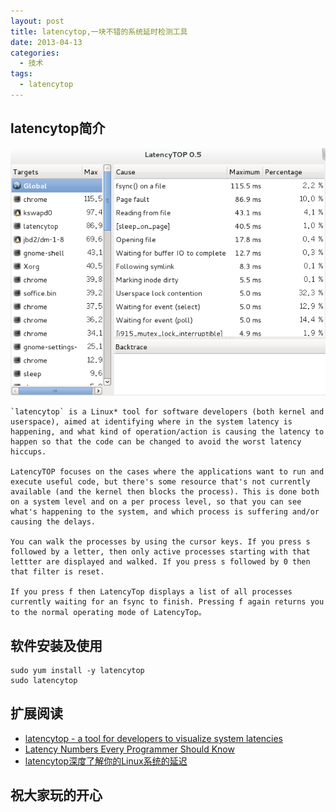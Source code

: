 ```yaml
---
layout: post
title: latencytop,一块不错的系统延时检测工具
date: 2013-04-13
categories:
  - 技术
tags:
  - latencytop
---
```

## latencytop简介

![](/img/article/2013-04/13-02.png)

    `latencytop` is a Linux* tool for software developers (both kernel and userspace), aimed at identifying where in the system latency is happening, and what kind of operation/action is causing the latency to happen so that the code can be changed to avoid the worst latency hiccups.

    LatencyTOP focuses on the cases where the applications want to run and execute useful code, but there's some resource that's not currently available (and the kernel then blocks the process). This is done both on a system level and on a per process level, so that you can see what's happening to the system, and which process is suffering and/or causing the delays.

    You can walk the processes by using the cursor keys. If you press s followed by a letter, then only active processes starting with that lettter are displayed and walked. If you press s followed by 0 then that filter is reset.

    If you press f then LatencyTop displays a list of all processes currently waiting for an fsync to finish. Pressing f again returns you to the normal operating mode of LatencyTop。


## 软件安装及使用

    sudo yum install -y latencytop
    sudo latencytop


## 扩展阅读

* [latencytop - a tool for developers to visualize system latencies](http://linux.die.net/man/8/latencytop)
* [Latency Numbers Every Programmer Should Know](http://www.eecs.berkeley.edu/~rcs/research/interactive_latency.html)
* [latencytop深度了解你的Linux系统的延迟](http://blog.yufeng.info/archives/tag/dstat)


## 祝大家玩的开心


